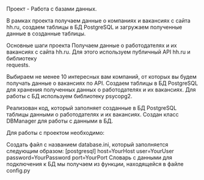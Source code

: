 Проект - Работа с базами данных. 

В рамках проекта  получаем данные о компаниях и вакансиях с сайта hh.ru, создаем таблицы в БД PostgreSQL и 
загружаем полученные данные в созданные таблицы.

Основные шаги проекта
Получаем данные о работодателях и их вакансиях с сайта hh.ru. Для этого используем публичный API hh.ru и библиотеку  
requests.

Выбираем не менее 10 интересных вам компаний, от которых вы будем получать данные о вакансиях по API.
Создаем таблицы в БД PostgreSQL для хранения полученных данных о работодателях и их вакансиях. Для работы   с 
БД используем библиотеку psycopg2.

Реализован код, который заполняет созданные в БД PostgreSQL таблицы данными о работодателях и их вакансиях.
Создан класс DBManager для работы с данными в БД.

Для работы с проектом необходимо:

Создать файл с названием database.ini, который заполняется следующим образом: [postgresql] host=YourHost user=YourUser password=YourPassword port=YourPort
Словарь с данными для подключения к БД мы получаем из функции, находящейся в файле config.py
